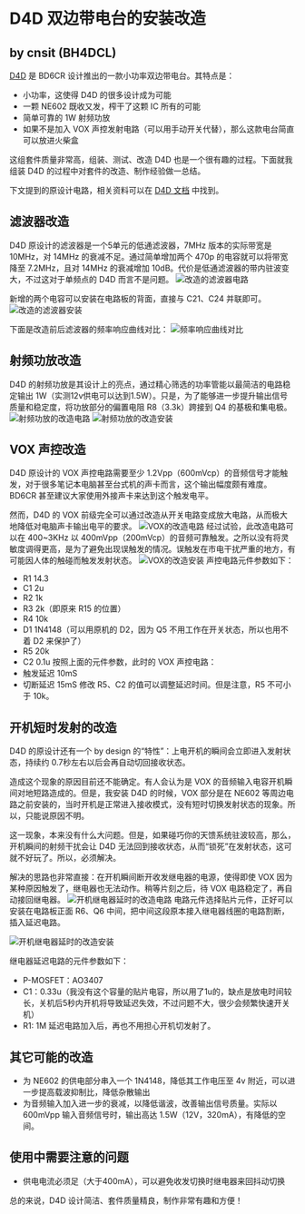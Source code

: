 # D4D 双边带电台的安装改造
by cnsit (BH4DCL)
---
[D4D](http://crkits.com/) 是 BD6CR 设计推出的一款小功率双边带电台。其特点是：
- 小功率，这使得 D4D 的很多设计成为可能
- 一颗 NE602 既收又发，榨干了这颗 IC 所有的可能
- 简单可靠的 1W 射频功放
- 如果不是加入 VOX 声控发射电路（可以用手动开关代替），那么这款电台简直可以放进火柴盒

这组套件质量非常高，组装、测试、改造 D4D 也是一个很有趣的过程。下面就我组装 D4D 的过程中对套件的改造、制作经验做一总结。

下文提到的原设计电路，相关资料可以在 [D4D 文档](https://groups.io/g/crkits/files/D4D%20Kit%20Documentations) 中找到。

## 滤波器改造
D4D 原设计的滤波器是一个5单元的低通滤波器，7MHz 版本的实际带宽是 10MHz，对 14MHz 的衰减不足。通过简单增加两个 470p 的电容就可以将带宽降至 7.2MHz，且对 14MHz 的衰减增加 10dB。代价是低通滤波器的带内驻波变大，不过这对于单频点的 D4D 而言不是问题。
![改造的滤波器电路](https://github.com/cnsit/radio/blob/D4D/articles/d4d/Image-20.png)

新增的两个电容可以安装在电路板的背面，直接与 C21、C24 并联即可。
![改造的滤波器安装](https://github.com/cnsit/radio/blob/D4D/articles/d4d/thumbnail_Image-19.png)

下面是改造前后滤波器的频率响应曲线对比：
![频率响应曲线对比](https://github.com/cnsit/radio/blob/D4D/articles/d4d/Image-22.png)

## 射频功放改造
D4D 的射频功放是其设计上的亮点，通过精心筛选的功率管能以最简洁的电路稳定输出 1W（实测12v供电可以达到1.5W）。只是，为了能够进一步提升输出信号质量和稳定度，将功放部分的偏置电阻 R8（3.3k）跨接到 Q4 的基极和集电极。
![射频功放的改造电路](https://github.com/cnsit/radio/blob/D4D/articles/d4d/Image-23.png)
![射频功放的改造安装](https://github.com/cnsit/radio/blob/D4D/articles/d4d/Image-16.png)

## VOX 声控改造
D4D 原设计的 VOX 声控电路需要至少 1.2Vpp（600mVcp）的音频信号才能触发，对于很多笔记本电脑甚至台式机的声卡而言，这个输出幅度颇有难度。BD6CR 甚至建议大家使用外接声卡来达到这个触发电平。

然而，D4D 的 VOX 前级完全可以通过改造从开关电路变成放大电路，从而极大地降低对电脑声卡输出电平的要求。
![VOX的改造电路](https://github.com/cnsit/radio/blob/D4D/articles/d4d/Image-21.png)
经过试验，此改造电路可以在 400~3KHz 以 400mVpp（200mVcp）的音频可靠触发。之所以没有将灵敏度调得更高，是为了避免出现误触发的情况。误触发在市电干扰严重的地方，有可能因人体的触碰而触发发射状态。
![VOX的改造安装](https://github.com/cnsit/radio/blob/D4D/articles/d4d/Image-18.png)
声控电路元件参数如下：
- R1 14.3
- C1 2u
- R2 1k
- R3 2k（即原来 R15 的位置）
- R4 10k
- D1 1N4148（可以用原机的 D2，因为 Q5 不用工作在开关状态，所以也用不着 D2 来保护了）
- R5 20k
- C2 0.1u
按照上面的元件参数，此时的 VOX 声控电路：
- 触发延迟 10mS
- 切断延迟 15mS
修改 R5、C2 的值可以调整延迟时间。但是注意，R5 不可小于 10k。

## 开机短时发射的改造
D4D 的原设计还有一个 by design 的“特性”：上电开机的瞬间会立即进入发射状态，持续约 0.7秒左右以后会再自动切回接收状态。

造成这个现象的原因目前还不能确定。有人会认为是 VOX 的音频输入电容开机瞬间对地短路造成的。但是，我安装 D4D 的时候，VOX 部分是在 NE602 等周边电路之前安装的，当时开机是正常进入接收模式，没有短时切换发射状态的现象。所以，只能说原因不明。

这一现象，本来没有什么大问题。但是，如果碰巧你的天馈系统驻波较高，那么，开机瞬间的射频干扰会让 D4D 无法回到接收状态，从而“锁死”在发射状态，这可就不好玩了。所以，必须解决。

解决的思路也非常直接：在开机瞬间断开收发继电器的电源，使得即使 VOX 因为某种原因触发了，继电器也无法动作。稍等片刻之后，待 VOX 电路稳定了，再自动接回继电器。
![开机继电器延时的改造电路](https://github.com/cnsit/radio/blob/D4D/articles/d4d/Image-24.png)
电路元件选择贴片元件，正好可以安装在电路板正面 R6、Q6 中间，把中间这段原本接入继电器线圈的电路割断，插入延迟电路。

![开机继电器延时的改造安装](https://github.com/cnsit/radio/blob/D4D/articles/d4d/Image-17.png)

继电器延迟电路的元件参数如下：
- P-MOSFET：AO3407
- C1：0.33u（我没有这个容量的贴片电容，所以用了1u的，缺点是放电时间较长，关机后5秒内开机将导致延迟失效，不过问题不大，很少会频繁快速开关机）
- R1: 1M
延迟电路加入后，再也不用担心开机切发射了。

## 其它可能的改造
- 为 NE602 的供电部分串入一个 1N4148，降低其工作电压至 4v 附近，可以进一步提高载波抑制比，降低杂散输出
- 为音频输入加入进一步的衰减，以降低谐波，改善输出信号质量。实际以 600mVpp 输入音频信号时，输出高达 1.5W（12V，320mA），有降低的空间。

## 使用中需要注意的问题
- 供电电流必须足（大于400mA），可以避免收发切换时继电器来回抖动切换

总的来说，D4D 设计简洁、套件质量精良，制作非常有趣和方便！
